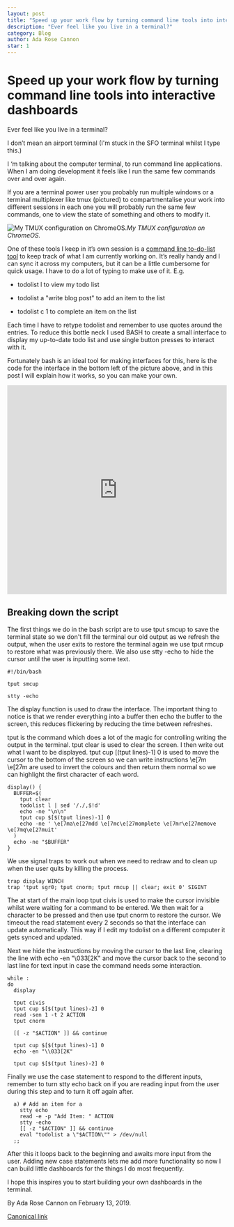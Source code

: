 ```yaml
---
layout: post
title: "Speed up your work flow by turning command line tools into interactive dashboards"
description: "Ever feel like you live in a terminal?"
category: Blog
author: Ada Rose Cannon
star: 1
---
```


# Speed up your work flow by turning command line tools into interactive dashboards

Ever feel like you live in a terminal?

I don’t mean an airport terminal (I'm stuck in the SFO terminal whilst I type this.)

I ‘m talking about the computer terminal, to run command line applications. When I am doing development it feels like I run the same few commands over and over again.

If you are a terminal power user you probably run multiple windows or a terminal multiplexer like tmux (pictured) to compartmentalise your work into different sessions in each one you will probably run the same few commands, one to view the state of something and others to modify it.

![My TMUX configuration on ChromeOS.](https://cdn-images-1.medium.com/max/4000/0*1t4HX79oa6-UpZRX)*My TMUX configuration on ChromeOS.*

One of these tools I keep in it’s own session is a [command line to-do-list tool](https://github.com/gammons/ultralist) to keep track of what I am currently working on. It’s really handy and I can sync it across my computers, but it can be a little cumbersome for quick usage. I have to do a lot of typing to make use of it. E.g.

* todolist l to view my todo list

* todolist a "write blog post" to add an item to the list

* todolist c 1 to complete an item on the list

Each time I have to retype todolist and remember to use quotes around the entries. To reduce this bottle neck I used BASH to create a small interface to display my up-to-date todo list and use single button presses to interact with it.

Fortunately bash is an ideal tool for making interfaces for this, here is the code for the interface in the bottom left of the picture above, and in this post I will explain how it works, so you can make your own.

<div><iframe style="width: 100%; height: 480px;" src="https://medium.com/media/0c023dca16cb1127e806aa7a41989cd1" frameborder=0></iframe></div>

## Breaking down the script

The first things we do in the bash script are to use tput smcup to save the terminal state so we don't fill the terminal our old output as we refresh the output, when the user exits to restore the terminal again we use tput rmcup to restore what was previously there. We also use stty -echo to hide the cursor until the user is inputting some text.

    #!/bin/bash

    tput smcup

    stty -echo

The display function is used to draw the interface. The important thing to notice is that we render everything into a buffer then echo the buffer to the screen, this reduces flickering by reducing the time between refreshes.

tput is the command which does a lot of the magic for controlling writing the output in the terminal. tput clear is used to clear the screen. I then write out what I want to be displayed. tput cup $[$(tput lines)-1] 0 is used to move the cursor to the bottom of the screen so we can write instructions \e[7m \e[27m are used to invert the colours and then return them normal so we can highlight the first character of each word.

    display() {
      BUFFER=$(
        tput clear
        todolist l | sed '/./,$!d'
        echo -ne "\n\n"
        tput cup $[$(tput lines)-1] 0
        echo -ne ' \e[7ma\e[27mdd \e[7mc\e[27momplete \e[7mr\e[27memove \e[7mq\e[27muit'
      )
      echo -ne "$BUFFER"
    }

We use signal traps to work out when we need to redraw and to clean up when the user quits by killing the process.

    trap display WINCH
    trap 'tput sgr0; tput cnorm; tput rmcup || clear; exit 0' SIGINT

The at start of the main loop tput civis is used to make the cursor invisible whilst were waiting for a command to be entered. We then wait for a character to be pressed and then use tput cnorm to restore the cursor. We timeout the read statement every 2 seconds so that the interface can update automatically. This way if I edit my todolist on a different computer it gets synced and updated.

Next we hide the instructions by moving the cursor to the last line, clearing the line with echo -en "\\033[2K" and move the cursor back to the second to last line for text input in case the command needs some interaction.

    while :
    do
      display

      tput civis
      tput cup $[$(tput lines)-2] 0
      read -sen 1 -t 2 ACTION
      tput cnorm

      [[ -z "$ACTION" ]] && continue

      tput cup $[$(tput lines)-1] 0
      echo -en "\\033[2K"

      tput cup $[$(tput lines)-2] 0

Finally we use the case statement to respond to the different inputs, remember to turn stty echo back on if you are reading input from the user during this step and to turn it off again after.

      a) # Add an item for a
        stty echo
        read -e -p "Add Item: " ACTION
        stty -echo
        [[ -z "$ACTION" ]] && continue
        eval "todolist a \"$ACTION\"" > /dev/null
      ;;

After this it loops back to the beginning and awaits more input from the user. Adding new case statements lets me add more functionality so now I can build little dashboards for the things I do most frequently.

I hope this inspires you to start building your own dashboards in the terminal.



By Ada Rose Cannon on February 13, 2019.

[Canonical link](https://medium.com/samsung-internet-dev/speed-up-your-work-flow-by-turning-command-line-tools-into-interactive-dashboards-7ebfd7333340)
